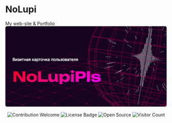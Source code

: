 # NoLupi
My web-site &amp; Portfolio
<img class="imgg" style="border-radius: 5px;" src="https://github.com/NoLupiPls/NoLupi/blob/main/Assets/Images/NoLupiPls-Website.png"/>
<p align="center">
  <img src="https://img.shields.io/badge/contributions-welcome-brightgreen.svg?style=flat" alt="Contribution Welcome">
  <img src="https://img.shields.io/badge/License-GPLv3-blue.svg" alt="License Badge">
  <img src="https://badges.frapsoft.com/os/v3/open-source.svg?v=103" alt="Open Source">
  <img src="https://visitor-badge.laobi.icu/badge?page_id=NoLupiPls.NoLupi" alt="Visitor Count">
</p>
